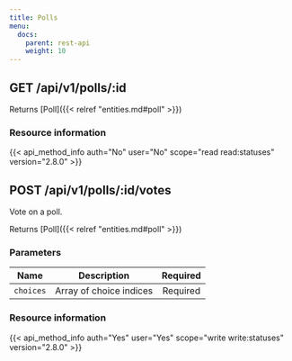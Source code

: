 ```yaml
---
title: Polls
menu:
  docs:
    parent: rest-api
    weight: 10
---
```


## GET /api/v1/polls/:id

Returns [Poll]({{< relref "entities.md#poll" >}})

### Resource information

{{< api_method_info auth="No" user="No" scope="read read:statuses" version="2.8.0" >}}

## POST /api/v1/polls/:id/votes

Vote on a poll.

Returns [Poll]({{< relref "entities.md#poll" >}})

### Parameters

|Name|Description|Required|
|----|-----------|:------:|
| `choices` | Array of choice indices | Required |

### Resource information

{{< api_method_info auth="Yes" user="Yes" scope="write write:statuses" version="2.8.0" >}}